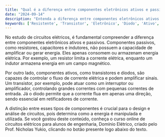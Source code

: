```yaml
---
title: "Qual é a diferença entre componentes eletrônicos ativos e passivos?"
date: "2024-09-14"
description: "Entenda a diferença entre componentes eletrônicos ativos e passivos em circuitos elétricos."
keywords: ['Resistente', 'Transistor', 'Eletrônico', 'Diodo', 'Ativo', 'Tensão', 'Indutor']
---
```


No estudo de circuitos elétricos, é fundamental compreender a diferença entre componentes eletrônicos ativos e passivos. Componentes passivos, como resistores, capacitores e indutores, não possuem a capacidade de amplificar ou gerar energia. Eles apenas consomem ou armazenam energia elétrica. Por exemplo, um resistor limita a corrente elétrica, enquanto um indutor armazena energia em um campo magnético.

Por outro lado, componentes ativos, como transistores e diodos, são capazes de controlar o fluxo de corrente elétrica e podem amplificar sinais. Um transistor, por exemplo, pode atuar como um interruptor ou amplificador, controlando grandes correntes com pequenas correntes de entrada. Já o diodo permite que a corrente flua em apenas uma direção, sendo essencial em retificadores de corrente.

A distinção entre esses tipos de componentes é crucial para o design e análise de circuitos, pois determina como a energia é manipulada e utilizada. Se você gostou deste conteúdo, conheça o curso online de circuitos elétricos para alunos de engenharia, Domínio Elétrico, criado pelo Prof. Nicholas Yukio, clicando no botão presente logo abaixo do texto.